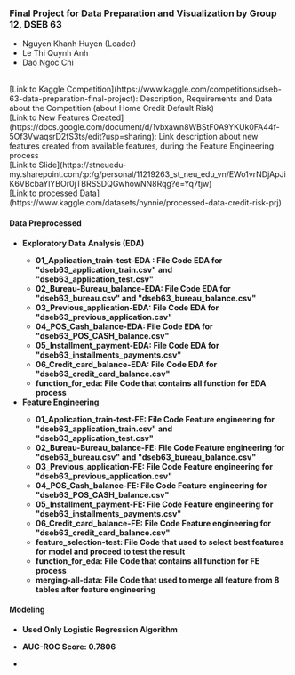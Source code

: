 ### Final Project for Data Preparation and Visualization by Group 12, DSEB 63
- Nguyen Khanh Huyen (Leader)
- Le Thi Quynh Anh
- Dao Ngoc Chi
<br>
[Link to Kaggle Competition](https://www.kaggle.com/competitions/dseb-63-data-preparation-final-project): Description, Requirements and Data about the Competition (about Home Credit Default Risk)
<br>
[Link to New Features Created](https://docs.google.com/document/d/1vbxawn8WBStF0A9YKUk0FA44f-5Of3VwaqsrD2fS3ts/edit?usp=sharing): Link description about new features created from available features, during the Feature Engineering process
<br>
[Link to Slide](https://stneuedu-my.sharepoint.com/:p:/g/personal/11219263_st_neu_edu_vn/EWo1vrNDjApJiK6VBcbaYlYBOr0jTBRSSDQGwhowNN8Rqg?e=Yq7tjw)
<br>
[Link to processed Data](https://www.kaggle.com/datasets/hynnie/processed-data-credit-risk-prj)

#### Data Preprocessed
- <b>Exploratory Data Analysis (EDA)<b>
    - 01_Application_train-test-EDA : File Code EDA for "dseb63_application_train.csv" and "dseb63_application_test.csv"
    - 02_Bureau-Bureau_balance-EDA: File Code EDA for "dseb63_bureau.csv" and "dseb63_bureau_balance.csv"
    - 03_Previous_application-EDA: File Code EDA for "dseb63_previous_application.csv"
    - 04_POS_Cash_balance-EDA: File Code EDA for "dseb63_POS_CASH_balance.csv"
    - 05_Installment_payment-EDA: File Code EDA for "dseb63_installments_payments.csv"
    - 06_Credit_card_balance-EDA: File Code EDA for "dseb63_credit_card_balance.csv"
    - function_for_eda: File Code that contains all function for EDA process 
- <b>Feature Engineering<b>
    - 01_Application_train-test-FE: File Code Feature engineering for "dseb63_application_train.csv" and "dseb63_application_test.csv"
    - 02_Bureau-Bureau_balance-FE: File Code Feature engineering for "dseb63_bureau.csv" and "dseb63_bureau_balance.csv"
    - 03_Previous_application-FE: File Code Feature engineering for "dseb63_previous_application.csv"
    - 04_POS_Cash_balance-FE: File Code Feature engineering for "dseb63_POS_CASH_balance.csv"
    - 05_Installment_payment-FE: File Code Feature engineering for "dseb63_installments_payments.csv"
    - 06_Credit_card_balance-FE: File Code Feature engineering for "dseb63_credit_card_balance.csv"
    - feature_selection-test: File Code that used to select best features for model and proceed to test the result
    - function_for_eda: File Code that contains all function for FE process 
    - merging-all-data: File Code that used to merge all feature from 8 tables after feature engineering
#### Modeling
- Used Only Logistic Regression Algorithm
- AUC-ROC Score: 0.7806

- 
